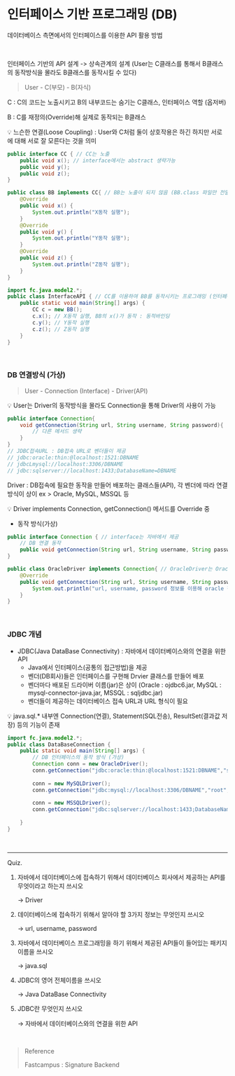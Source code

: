 # 인터페이스 기반 프로그래밍 (DB)

데이터베이스 측면에서의 인터페이스를 이용한 API 활용 방법

<br/>

인터페이스 기반의 API 설계 -> 상속관계의 설계 (User는 C클래스를 통해서 B클래스의 동작방식을 몰라도 B클래스를 동작시킬 수 있다)

> User - C(부모) - B(자식)

C : C의 코드는 노출시키고 B의 내부코드는 숨기는 C클래스, 인터페이스 역할 (옵저버)

B : C를 재정의(Override)해 실제로 동작되는 B클래스

:bulb: 느슨한 연결(Loose Coupling) : User와 C처럼 둘이 상호작용은 하긴 하지만 서로에 대해 서로 잘 모른다는 것을 의미

```java
public interface CC { // CC는 노출
    public void x(); // interface에서는 abstract 생략가능
    public void y();
    public void z();
}
```

```java
public class BB implements CC{ // BB는 노출이 되지 않음 (BB.class 파일만 전달)
    @Override
    public void x() {
        System.out.println("X동작 실행");
    }
    @Override
    public void y() {
        System.out.println("Y동작 실행");
    }
    @Override
    public void z() {
        System.out.println("Z동작 실행");
    }
}
```

```java
import fc.java.model2.*;
public class InterfaceAPI { // CC를 이용하여 BB를 동작시키는 프로그래밍 (인터페이스 기반의 프로그래밍)
    public static void main(String[] args) {
        CC c = new BB();
        c.x(); // X동작 실행, BB의 x()가 동작 : 동적바인딩
        c.y(); // Y동작 실행
        c.z(); // Z동작 실행
    }
}
```

<br/>

### DB 연결방식 (가상)

> User - Connection (Interface) - Driver(API)

:bulb: User는 Driver의 동작방식을 몰라도 Connection을 통해 Driver의 사용이 가능

```java
public interface Connection{
    void getConnection(String url, String username, String password){
        // 다른 메서드 생략
    }
}
// JDBC접속URL : DB접속 URL로 벤더들이 제공
// jdbc:oracle:thin:@localhost:1521:DBNAME
// jdbcLmysql://localhost:3306/DBNAME
// jdbc:sqlserver://localhost:1433;DatabaseName=DBNAME
```

Driver : DB접속에 필요한 동작을 만들어 배포하는 클래스들(API), 각 벤더에 따라 연결방식이 상이 ex > Oracle, MySQL, MSSQL 등

:bulb: Driver implements Connection, getConnection() 메서드를 Override 중

- 동작 방식(가상)

```java
public interface Connection { // interface는 자바에서 제공
    // DB 연결 동작
    public void getConnection(String url, String username, String password);
}
```

```java
public class OracleDriver implements Connection{ // OracleDriver는 Oracle 회사에서 만들어 제공
    @Override
    public void getConnection(String url, String username, String password) {
        System.out.println("url, username, password 정보를 이용해 oracle 접속 시도"); // DB연결 동작
    }
}
```

<br/>

### JDBC 개념

- JDBC(Java DataBase Connectivity) : 자바에서 데이터베이스와의 연결을 위한 API
  - Java에서 인터페이스(공통의 접근방법)을 제공
  - 벤더(DB회사)들은 인터페이스를 구현해 Drvier 클래스를 만들어 배포
  - 벤더마다 배포된 드라이버 이름(jar)은 상이 (Oracle : ojdbc6.jar, MySQL : mysql-connector-java.jar, MSSQL : sqljdbc.jar)
  - 벤더들이 제공하는 데이터베이스 접속 URL과 URL 형식이 필요

:bulb: java.sql.* 내부엔 Connection(연결), Statement(SQL전송), ResultSet(결과값 저장) 등의 기능이 존재

```java
import fc.java.model2.*;
public class DataBaseConnection {
    public static void main(String[] args) {
        // DB 인터페이스의 동작 방식 (가상)
        Connection conn = new OracleDriver();
        conn.getConnection("jdbc:oracle:thin:@localhost:1521:DBNAME","system","manager");
        
        conn = new MySQLDriver();
        conn.getConnection("jdbc:mysql://localhost:3306/DBNAME","root","1234");
        
        conn = new MSSQLDriver();
        conn.getConnection("jdbc:sqlserver://localhost:1433;DatabaseName=mem","sa","1234");
        
    }
}
```

<br/>

---

Quiz.

1. 자바에서 데이터베이스에 접속하기 위해서 데이터베이스 회사에서 제공하는 API를 무엇이라고 하는지 쓰시오

   → Driver

2. 데이터베이스에 접속하기 위해서 알아야 할 3가지 정보는 무엇인지 쓰시오

   → url, username, password

3. 자바에서 데이터베이스 프로그래밍을 하기 위해서 제공된 API들이 들어있는 패키지 이름을 쓰시오

   → java.sql

4. JDBC의 영어 전체이름을 쓰시오

   → Java DataBase Connectivity

5. JDBC란 무엇인지 쓰시오

   → 자바에서 데이터베이스와의 연결을 위한 API

<br/>

> Reference
>
> Fastcampus : Signature Backend
